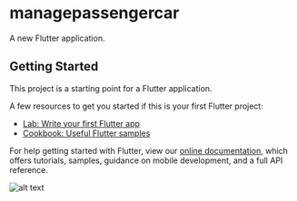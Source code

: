 # managepassengercar

A new Flutter application.

## Getting Started

This project is a starting point for a Flutter application.

A few resources to get you started if this is your first Flutter project:

- [Lab: Write your first Flutter app](https://flutter.dev/docs/get-started/codelab)
- [Cookbook: Useful Flutter samples](https://flutter.dev/docs/cookbook)

For help getting started with Flutter, view our
[online documentation](https://flutter.dev/docs), which offers tutorials,
samples, guidance on mobile development, and a full API reference.

![alt text](https://firebasestorage.googleapis.com/v0/b/appecommerce-59c20.appspot.com/o/Screenshot_1621213685.png?alt=media&token=2dd5b227-6e8d-44d2-bc3b-1ca7358eb4e9)
